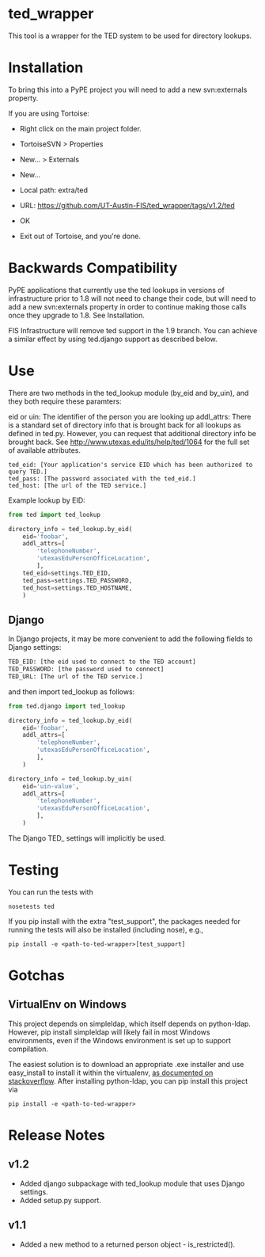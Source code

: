 ted_wrapper
===========

This tool is a wrapper for the TED system to be used for directory lookups.


Installation
============

To bring this into a PyPE project you will need to add a new svn:externals property.

If you are using Tortoise:
* Right click on the main project folder.
* TortoiseSVN > Properties
* New... > Externals
* New...
* Local path: extra/ted
* URL: https://github.com/UT-Austin-FIS/ted_wrapper/tags/v1.2/ted
* OK

* Exit out of Tortoise, and you're done.


Backwards Compatibility
=======================

PyPE applications that currently use the ted lookups in versions of infrastructure 
prior to 1.8 will not need to change their code, but will need to add a new svn:externals 
property in order to continue making those calls once they upgrade to 1.8. See Installation.

FIS Infrastructure will remove ted support in the 1.9 branch. You can achieve a 
similar effect by using ted.django support as described below.


Use
===

There are two methods in the ted_lookup module (by_eid and by_uin), and they both require 
these paramters:

eid or uin: The identifier of the person you are looking up
addl_attrs: There is a standard set of directory info that is brought back for all lookups
            as defined in ted.py. However, you can request that additional directory info 
            be brought back.  See http://www.utexas.edu/its/help/ted/1064 for the full set of 
            available attributes.

    ted_eid: [Your application's service EID which has been authorized to query TED.]
    ted_pass: [The password associated with the ted_eid.]
    ted_host: [The url of the TED service.]

Example lookup by EID:

```python
from ted import ted_lookup

directory_info = ted_lookup.by_eid(
    eid='foobar',
    addl_attrs=[
        'telephoneNumber',
        'utexasEduPersonOfficeLocation',
        ],
    ted_eid=settings.TED_EID,
    ted_pass=settings.TED_PASSWORD,
    ted_host=settings.TED_HOSTNAME,
    )
```

Django
------
In Django projects, it may be more convenient to add the following fields to Django
settings:

```python
TED_EID: [the eid used to connect to the TED account]
TED_PASSWORD: [the password used to connect]
TED_URL: [The url of the TED service.]
```

and then import ted_lookup as follows:

```python
from ted.django import ted_lookup

directory_info = ted_lookup.by_eid(
    eid='foobar',
    addl_attrs=[
        'telephoneNumber',
        'utexasEduPersonOfficeLocation',
        ],
    )

directory_info = ted_lookup.by_uin(
    eid='uin-value',
    addl_attrs=[
        'telephoneNumber',
        'utexasEduPersonOfficeLocation',
        ],
    )
```

The Django TED_ settings will implicitly be used.

Testing
=======
You can run the tests with 

    nosetests ted

If you pip install with the extra "test_support", the packages needed for running the 
tests will also be installed (including nose), e.g.,

    pip install -e <path-to-ted-wrapper>[test_support]

Gotchas
=======
VirtualEnv on Windows
---------------------
This project depends on simpleldap, which itself depends on python-ldap. However, pip install simpleldap will likely fail in most Windows environments, even if the Windows environment is set up to support compilation.

The easiest solution is to download an appropriate .exe installer and use easy_install 
to install it within the virtualenv, 
[as documented on stackoverflow](http://stackoverflow.com/questions/15918188/how-to-install-python-ldap-on-a-python-2-7-virtualenv-on-windows-without-compili). 
After installing python-ldap, you can pip install this project via

    pip install -e <path-to-ted-wrapper>

Release Notes
=============
v1.2
----
- Added django subpackage with ted_lookup module that uses Django settings. 
- Added setup.py support.

v1.1
----
- Added a new method to a returned person object - is_restricted().
